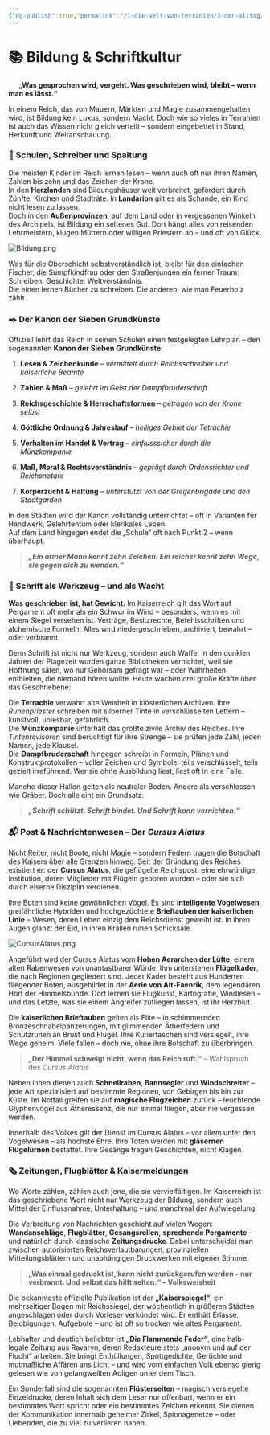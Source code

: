 ```yaml
---
{"dg-publish":true,"permalink":"/1-die-welt-von-terranien/3-der-alltag/bildung-and-schriftkultur/"}
---
```


# 📚 **Bildung & Schriftkultur**
$\quad$
**„Was gesprochen wird, vergeht. Was geschrieben wird, bleibt – wenn man es lässt.“**

In einem Reich, das von Mauern, Märkten und Magie zusammengehalten wird, ist Bildung kein Luxus, sondern Macht. Doch wie so vieles in Terranien ist auch das Wissen nicht gleich verteilt – sondern eingebettet in Stand, Herkunft und Weltanschauung.

### 🏫 **Schulen, Schreiber und Spaltung**

Die meisten Kinder im Reich lernen lesen – wenn auch oft nur ihren Namen, Zahlen bis zehn und das Zeichen der Krone.  
In den **Herzlanden** sind Bildungshäuser weit verbreitet, gefördert durch Zünfte, Kirchen und Stadträte. In **Landarion** gilt es als Schande, ein Kind nicht lesen zu lassen.  
Doch in den **Außenprovinzen**, auf dem Land oder in vergessenen Winkeln des Archipels, ist Bildung ein seltenes Gut. Dort hängt alles von reisenden Lehrmeistern, klugen Müttern oder willigen Priestern ab – und oft von Glück.

![Bildung.png](/img/user/4%20Dateien/Illustrationen/Bildung.png)

Was für die Oberschicht selbstverständlich ist, bleibt für den einfachen Fischer, die Sumpfkindfrau oder den Straßenjungen ein ferner Traum: Schreiben. Geschichte. Weltverständnis.  
Die einen lernen Bücher zu schreiben. Die anderen, wie man Feuerholz zählt.

### ✒️ **Der Kanon der Sieben Grundkünste**

Offiziell lehrt das Reich in seinen Schulen einen festgelegten Lehrplan – den sogenannten **Kanon der Sieben Grundkünste**:

1. **Lesen & Zeichenkunde** – _vermittelt durch Reichsschreiber und kaiserliche Beamte_

2. **Zahlen & Maß** – _gelehrt im Geist der Dampfbruderschaft_

3. **Reichsgeschichte & Herrschaftsformen** – _getragen von der Krone selbst_

4. **Göttliche Ordnung & Jahreslauf** – _heiliges Gebiet der Tetrachie_

5. **Verhalten im Handel & Vertrag** – _einflusssicher durch die Münzkompanie_

6. **Maß, Moral & Rechtsverständnis** – _geprägt durch Ordensrichter und Reichsnotare_

7. **Körperzucht & Haltung** – _unterstützt von der Greifenbrigade und den Stadtgarden_

In den Städten wird der Kanon vollständig unterrichtet – oft in Varianten für Handwerk, Gelehrtentum oder klerikales Leben.  
Auf dem Land hingegen endet die „Schule“ oft nach Punkt 2 – wenn überhaupt.

> **_„Ein armer Mann kennt zehn Zeichen. Ein reicher kennt zehn Wege, sie gegen dich zu wenden.“_**

### 📜 **Schrift als Werkzeug – und als Wacht**

**Was geschrieben ist, hat Gewicht.** Im Kaiserreich gilt das Wort auf Pergament oft mehr als ein Schwur im Wind – besonders, wenn es mit einem Siegel versehen ist. Verträge, Besitzrechte, Befehlsschriften und alchemische Formeln: Alles wird niedergeschrieben, archiviert, bewahrt – oder verbrannt.

Denn Schrift ist nicht nur Werkzeug, sondern auch Waffe. In den dunklen Jahren der Plagezeit wurden ganze Bibliotheken vernichtet, weil sie Hoffnung säten, wo nur Gehorsam gefragt war – oder Wahrheiten enthielten, die niemand hören wollte. Heute wachen drei große Kräfte über das Geschriebene:

Die **Tetrachie** verwahrt alte Weisheit in klösterlichen Archiven. Ihre _Runenpriester_ schreiben mit silberner Tinte in verschlüsselten Lettern – kunstvoll, unlesbar, gefährlich.  
Die **Münzkompanie** unterhält das größte zivile Archiv des Reiches. Ihre _Tintenrevisoren_ sind berüchtigt für ihre Strenge – sie prüfen jede Zahl, jeden Namen, jede Klausel.  
Die **Dampfbruderschaft** hingegen schreibt in Formeln, Plänen und Konstruktprotokollen – voller Zeichen und Symbole, teils verschlüsselt, teils gezielt irreführend. Wer sie ohne Ausbildung liest, liest oft in eine Falle.

Manche dieser Hallen gelten als neutraler Boden. Andere als verschlossen wie Gräber. Doch alle eint ein Grundsatz:

> **_„Schrift schützt. Schrift bindet. Und Schrift kann vernichten.“_**

### 📬 **Post & Nachrichtenwesen – Der _Cursus Alatus_**

Nicht Reiter, nicht Boote, nicht Magie – sondern Federn tragen die Botschaft des Kaisers über alle Grenzen hinweg. Seit der Gründung des Reiches existiert er: der **Cursus Alatus**, die geflügelte Reichspost, eine ehrwürdige Institution, deren Mitglieder mit Flügeln geboren wurden – oder sie sich durch eiserne Disziplin verdienen.

Ihre Boten sind keine gewöhnlichen Vögel. Es sind **intelligente Vogelwesen**, greifähnliche Hybriden und hochgezüchtete **Brieftauben der kaiserlichen Linie** – Wesen, deren Leben einzig dem Reichsdienst geweiht ist. In ihren Augen glänzt der Eid, in ihren Krallen ruhen Schicksale.

![CursusAlatus.png](/img/user/4%20Dateien/Illustrationen/CursusAlatus.png)

Angeführt wird der Cursus Alatus vom **Hohen Aerarchen der Lüfte**, einem alten Rabenwesen von unantastbarer Würde. Ihm unterstehen **Flügelkader**, die nach Regionen gegliedert sind. Jeder Kader besteht aus Hunderten fliegender Boten, ausgebildet in der **Aerie von Alt-Faenrik**, dem legendären Hort der Himmelsbünde. Dort lernen sie Flugkunst, Kartografie, Windlesen – und das Letzte, was sie einem Angreifer zufliegen lassen, ist ihr Herzblut.

Die **kaiserlichen Brieftauben** gelten als Elite – in schimmernden Bronzeschnabelpanzerungen, mit glimmenden Ätherfedern und Schutzrunen an Brust und Flügel. Ihre Kuriertaschen sind versiegelt, ihre Wege geheim. Viele fallen – doch nie, ohne ihre Botschaft zu überbringen.

> **„Der Himmel schweigt nicht, wenn das Reich ruft.“** – Wahlspruch des _Cursus Alatus_

Neben ihnen dienen auch **Schnellraben**, **Bannsegler** und **Windschreiter** – jede Art spezialisiert auf bestimmte Regionen, von Gebirgen bis hin zur Küste. Im Notfall greifen sie auf **magische Flugzeichen** zurück – leuchtende Glyphenvögel aus Ätheressenz, die nur einmal fliegen, aber nie vergessen werden.

Innerhalb des Volkes gilt der Dienst im Cursus Alatus – vor allem unter den Vogelwesen – als höchste Ehre. Ihre Toten werden mit **gläsernen Flügelurnen** bestattet. Ihre Gesänge tragen Geschichten, nicht Klagen.

### 🗞️ **Zeitungen, Flugblätter & Kaisermeldungen**

Wo Worte zählen, zählen auch jene, die sie vervielfältigen. Im Kaiserreich ist das geschriebene Wort nicht nur Werkzeug der Bildung, sondern auch Mittel der Einflussnahme, Unterhaltung – und manchmal der Aufwiegelung.

Die Verbreitung von Nachrichten geschieht auf vielen Wegen: **Wandanschläge**, **Flugblätter**, **Gesangsrollen**, **sprechende Pergamente** – und natürlich durch klassische **Zeitungsdrucke**. Dabei unterscheidet man zwischen autorisierten Reichsverlautbarungen, provinziellen Mitteilungsblättern und unabhängigen Druckwerken mit eigener Stimme.

> **„Was einmal gedruckt ist, kann nicht zurückgerufen werden – nur verbrannt. Und selbst das hilft selten.“ – Volksweisheit**

Die bekannteste offizielle Publikation ist der **„Kaiserspiegel“**, ein mehrseitiger Bogen mit Reichssiegel, der wöchentlich in größeren Städten angeschlagen oder durch Vorleser verkündet wird. Er enthält Erlasse, Belobigungen, Aufgebote – und ist oft so trocken wie altes Pergament.

Lebhafter und deutlich beliebter ist **„Die Flammende Feder“**, eine halb-legale Zeitung aus Ravaryn, deren Redakteure stets „anonym und auf der Flucht“ arbeiten. Sie bringt Enthüllungen, Spottgedichte, Gerüchte und mutmaßliche Affären ans Licht – und wird vom einfachen Volk ebenso gierig gelesen wie von gelangweilten Adligen unter dem Tisch.

Ein Sonderfall sind die sogenannten **Flüsterseiten** – magisch versiegelte Einzeldrucke, deren Inhalt sich dem Leser nur offenbart, wenn er ein bestimmtes Wort spricht oder ein bestimmtes Zeichen erkennt. Sie dienen der Kommunikation innerhalb geheimer Zirkel, Spionagenetze – oder Liebenden, die zu viel zu verlieren haben.